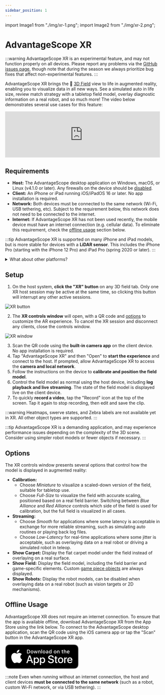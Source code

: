 ```yaml
---
sidebar_position: 1
---
```


import Image1 from "./img/xr-1.png";
import Image2 from "./img/xr-2.png";

# AdvantageScope XR

:::warning
AdvantageScope XR is an experimental feature, and may not function properly on all devices. Please report any problems via the [GitHub issues page](https://github.com/Mechanical-Advantage/AdvantageScope/issues), though note that during the season we always prioritize bug fixes that affect non-experimental features.
:::

AdvantageScope XR brings the 👀 [3D Field](/tab-reference/3d-field) view to life in augmented reality, enabling you to visualize data in all new ways. See a simulated auto in life size, review match strategy with a tabletop field model, overlay diagnostic information on a real robot, and so much more! The video below demonstrates several use cases for this feature:

<iframe width="100%" style={{"aspect-ratio": "16 / 9"}} src="https://www.youtube.com/embed/gWPhQyB66DQ" title="AdvantageScope XR: Feature Overview" frameborder="0" allow="accelerometer; autoplay; clipboard-write; encrypted-media; gyroscope; picture-in-picture; web-share" referrerpolicy="strict-origin-when-cross-origin" allowfullscreen></iframe>

## Requirements

- **Host:** The AdvantageScope desktop application on Windows, macOS, or Linux (v4.1.0 or later). Any firewalls on the device should be [disabled](https://docs.wpilib.org/en/stable/docs/networking/networking-introduction/windows-firewall-configuration.html#disabling-windows-firewall).
- **Client:** An iPhone or iPad running iOS/iPadOS 16 or later. No app installation is required.
- **Network:** Both devices must be connected to the same network (Wi-Fi, USB tethering, etc). Subject to the requirement below, this network does not need to be connected to the internet.
- **Internet:** If AdvantageScope XR has not been used recently, the mobile device must have an internet connection (e.g. cellular data). To eliminate this requirement, check the [offline usage](#offline-usage) section below.

:::tip
AdvantageScope XR is supported on many iPhone and iPad models, but is more stable for devices with a **LiDAR sensor**. This includes the iPhone Pro (starting with the iPhone 12 Pro) and iPad Pro (spring 2020 or later).
:::

<details>
<summary>What about other platforms?</summary>

AdvantageScope XR is only supported on iOS and iPadOS. We do not have any immediate plans to support alternative platforms. The client application requires tight integration with native APIs for augmented reality, video recording, web rendering, and more. We chose to prioritize iOS and iPadOS development and support for several reasons:

- **Consistency:** AdvantageScope XR is a demanding application. While Android devices vary widely in processing power and features, the iPhone and iPad provide a consistent development experience across generations. All recent iOS and iPadOS devices are powerful enough to run AdvantageScope XR, and newer devices support additional features AdvantageScope can utilize (such as LiDAR).

- **Availability:** The iPhone remains the most common smartphone that students in the United States are likely to own or have easily accessible from peers, and is more widely available than any model of VR or mixed reality headset. Supporting iOS maximizes the number of users who have easy access to AdvantageScope XR.

- **Tablet Support:** We think many users will want to take advantage of running AdvantageScope XR on a tablet, since tablets provide a larger display that is easier for multiple people to see at once. iPad is the most commonly used tablet worldwide, so supporting iPadOS makes the tablet experience as accessible as possible.

</details>

## Setup

1. On the host system, **click the "XR" button** on any 3D field tab. Only one XR host session may be active at the same time, so clicking this button will interrupt any other active sessions.

<img src={Image1} alt="XR button" height="450" />

2. The **XR controls window** will open, with a QR code and [options](#options) to customize the AR experience. To cancel the XR session and disconnect any clients, close the controls window.

<img src={Image2} alt="XR window" height="350" />

3. Scan the QR code using the **built-in camera app** on the client device. No app installation is required.
4. Tap "AdvantageScope XR" and then "Open" to **start the experience** and connect to the host. If prompted, allow AdvantageScope XR to access the **camera and local network**.
5. Follow the instructions on the device to **calibrate and position the field model**.
6. Control the field model as normal using the host device, including **log playback and live streaming**. The state of the field model is displayed live on the client device.
7. To quickly **record a video**, tap the "Record" icon at the top of the screen. Tap it again to stop recording, then edit and save the clip.

:::warning
Heatmaps, swerve states, and Zebra labels are not available yet in XR. All other object types are supported.
:::

:::tip
AdvantageScope XR is a demanding application, and may experience performance issues depending on the complexity of the 3D scene. Consider using simpler robot models or fewer objects if necessary.
:::

## Options

The XR controls window presents several options that control how the model is displayed in augmented reality:

- **Calibration:**
  - Choose _Miniature_ to visualize a scaled-down version of the field, suitable for tabletop use.
  - Choose _Full-Size_ to visualize the field with accurate scaling, positioned based on a real field barrier. Switching between _Blue Alliance_ and _Red Alliance_ controls which side of the field is used for calibration, but the full field is visualized in all cases.
- **Streaming:**
  - Choose _Smooth_ for applications where some latency is acceptable in exchange for more reliable streaming, such as simulating auto routines or playing back log files.
  - Choose _Low-Latency_ for real-time applications where some jitter is acceptable, such as overlaying data on a real robot or driving a simulated robot in teleop.
- **Show Carpet:** Display the flat carpet model under the field instead of overlaying on a real surface.
- **Show Field:** Display the field model, including the field barrier and game-specific elements. Custom [game piece objects](/tab-reference/3d-field#game-piece-objects) are always displayed.
- **Show Robots:** Display the robot models, can be disabled when overlaying data on a real robot (such as vision targets or 2D mechanisms).

## Offline Usage

AdvantageScope XR does not require an internet connection. To ensure that the app is available offline, download AdvantageScope XR from the App Store using the link below. To connect to the AdvantageScope desktop application, scan the QR code using the iOS camera app or tap the "Scan" button in the AdvantageScope XR app.

[![App Store](./img/app-store.svg)](https://apps.apple.com/us/app/advantagescope-xr/id6739718081)

:::note
Even when running without an internet connection, the host and client devices **must be connected to the same network** (such as a robot, custom Wi-Fi network, or via USB tethering).
:::
